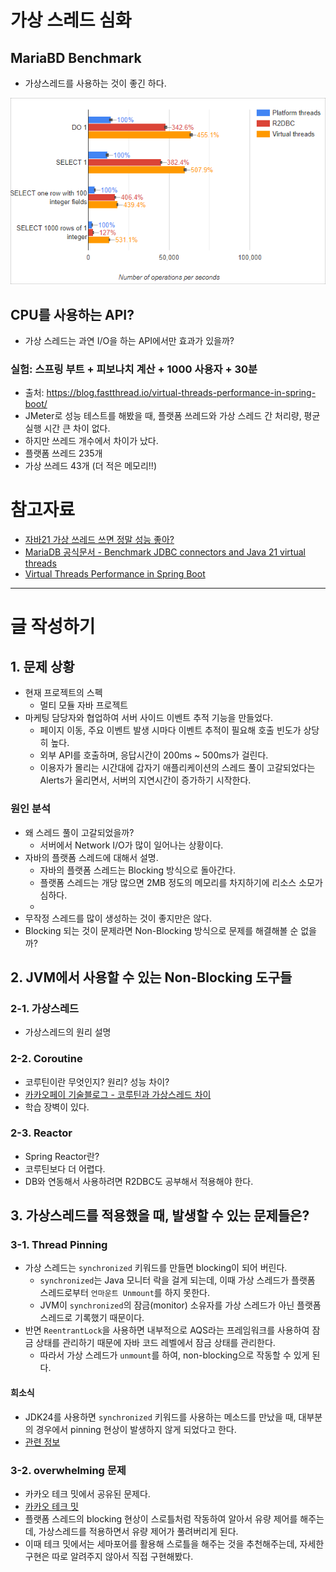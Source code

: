 # 가상 스레드 심화

## MariaBD Benchmark

- 가상스레드를 사용하는 것이 좋긴 하다.

<img src="img/mariadb01.png">

## CPU를 사용하는 API?

- 가상 스레드는 과연 I/O을 하는 API에서만 효과가 있을까?

### 실험: 스프링 부트 + 피보나치 계산 + 1000 사용자 + 30분

- 출처: https://blog.fastthread.io/virtual-threads-performance-in-spring-boot/
- JMeter로 성능 테스트를 해봤을 때, 플랫폼 쓰레드와 가상 스레드 간 처리량, 평균 실행 시간 큰 차이 없다.
- 하지만 쓰레드 개수에서 차이가 났다.
- 플랫폼 쓰레드 235개
- 가상 쓰레드 43개 (더 적은 메모리!!)

# 참고자료

- [자바21 가상 쓰레드 쓰면 정말 성능 좋아?](https://www.youtube.com/watch?v=_lp3ohne-i8)
- [MariaDB 공식문서 - Benchmark JDBC connectors and Java 21 virtual threads](https://mariadb.com/resources/blog/benchmark-jdbc-connectors-and-java-21-virtual-threads/)
- [Virtual Threads Performance in Spring Boot](https://blog.fastthread.io/virtual-threads-performance-in-spring-boot/)

---

# 글 작성하기

## 1. 문제 상황

- 현재 프로젝트의 스펙
  - 멀티 모듈 자바 프로젝트
- 마케팅 담당자와 협업하여 서버 사이드 이벤트 추적 기능을 만들었다.
  - 페이지 이동, 주요 이벤트 발생 시마다 이벤트 추적이 필요해 호출 빈도가 상당히 높다.
  - 외부 API를 호출하며, 응답시간이 200ms ~ 500ms가 걸린다.
  - 이용자가 몰리는 시간대에 갑자기 애플리케이션의 스레드 풀이 고갈되었다는 Alerts가 울리면서, 서버의 지연시간이 증가하기 시작한다.

### 원인 분석

- 왜 스레드 풀이 고갈되었을까?
  - 서버에서 Network I/O가 많이 일어나는 상황이다.
- 자바의 플랫폼 스레드에 대해서 설명.
  - 자바의 플랫폼 스레드는 Blocking 방식으로 돌아간다.
  - 플랫폼 스레드는 개당 많으면 2MB 정도의 메모리를 차지하기에 리소스 소모가 심하다.
  - 
- 무작정 스레드를 많이 생성하는 것이 좋지만은 않다.
- Blocking 되는 것이 문제라면 Non-Blocking 방식으로 문제를 해결해볼 순 없을까?

## 2. JVM에서 사용할 수 있는 Non-Blocking 도구들

### 2-1. 가상스레드

- 가상스레드의 원리 설명

### 2-2. Coroutine

- 코루틴이란 무엇인지? 원리? 성능 차이?
- [카카오페이 기술블로그 - 코루틴과 가상스레드 차이](https://tech.kakaopay.com/post/coroutine_virtual_thread_wayne/)
- 학습 장벽이 있다.

### 2-3. Reactor

- Spring Reactor란?
- 코루틴보다 더 어렵다.
- DB와 연동해서 사용하려면 R2DBC도 공부해서 적용해야 한다.

## 3. 가상스레드를 적용했을 때, 발생할 수 있는 문제들은?

### 3-1. Thread Pinning

- 가상 스레드는 `synchronized` 키워드를 만들면 blocking이 되어 버린다.
  - `synchronized`는 Java 모니터 락을 걸게 되는데, 이때 가상 스레드가 플랫폼 스레드로부터 `언마운트 Unmount`를 하지 못한다. 
  - JVM이 `synchronized`의 잠금(monitor) 소유자를 가상 스레드가 아닌 플랫폼 스레드로 기록했기 때문이다.
- 반면 `ReentrantLock`을 사용하면 내부적으로 AQS라는 프레임워크를 사용하여 잠금 상태를 관리하기 때문에 자바 코드 레벨에서 잠금 상태를 관리한다. 
  - 따라서 가상 스레드가 `unmount`를 하여, non-blocking으로 작동할 수 있게 된다.

#### 희소식

- JDK24를 사용하면 `synchronized` 키워드를 사용하는 메소드를 만났을 때, 대부분의 경우에서 pinning 현상이 발생하지 않게 되었다고 한다.
- [관련 정보](https://openjdk.org/jeps/491)

### 3-2. overwhelming 문제

- 카카오 테크 밋에서 공유된 문제다.
- [카카오 테크 밋](https://www.youtube.com/watch?v=vQP6Rs-ywlQ&t=1544s)
- 플랫폼 스레드의 blocking 현상이 스로틀처럼 작동하여 알아서 유량 제어를 해주는데, 가상스레드를 적용하면서 유량 제어가 풀려버리게 된다.
- 이때 테크 밋에서는 세마포어를 활용해 스로틀을 해주는 것을 추천해주는데, 자세한 구현은 따로 알려주지 않아서 직접 구현해봤다.

